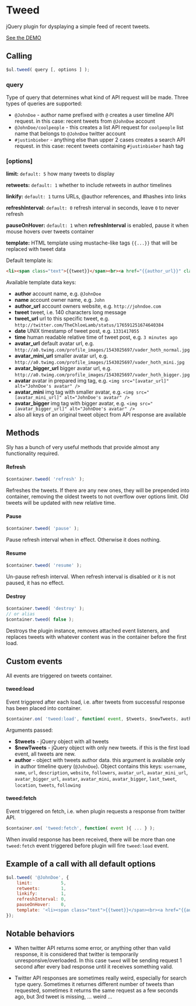 # Tweed

jQuery plugin for dysplaying a simple feed of recent tweets.

[See the DEMO](http://darsain.github.com/tweed)


## Calling

```js
$ul.tweed( query [, options ] );
```
### query

Type of query that determines what kind of API request will be made. Three types of queries are supported:

+ `@JohnDoe` - author name prefixed with `@` creates a user timeline API request. in this case: recent tweets from `@JohnDoe` account
+ `@JohnDoe/coolpeople` - this creates a list API request for `coolpeople` list name that belongs to `@JohnDoe` twitter account
+ `#justinbieber` - anything else than upper 2 cases creates a search API request. in this case: recent tweets containing `#justinbieber` hash tag

### [options]

**limit:** `default: 5` how many tweets to display

**retweets:** `default: 1` whether to include retweets in author timelines

**linkify:** `default: 1` turns URLs, @author references, and #hashes into links

**refreshInterval:** `default: 0` refresh interval in seconds, leave `0` to never refresh

**pauseOnHover:** `default: 1` when **refreshInterval** is enabled, pause it when mouse hovers over tweets container

**template:**  HTML template using mustache-like tags `{{...}}` that will be replaced with tweet data

Default template is:

```html
<li><span class="text">{{tweet}}</span><br><a href="{{author_url}}" class="author">{{author}}</a> <a href="{{tweet_url}}" class="time">{{time}}</a></li>
```

Available template data keys:

+ **author** account name, e.g. `@JohnDoe`
+ **name** account owner name, e.g. `John`
+ **author_url** account owners website, e.g. `http://johndoe.com`
+ **tweet** tweet, i.e. 140 characters long message
+ **tweet_url** url to this specific tweet, e.g. `http://twitter.com/TheChloeLamb/status/176591251674640384`
+ **date** UNIX timestamp of tweet post, e.g. `1331417055`
+ **time** human readable relative time of tweet post, e.g. `3 minutes ago`
+ **avatar_url** default avatar url, e.g. `http://a0.twimg.com/profile_images/1543025697/vader_hoth_normal.jpg`
+ **avatar_mini_url** smaller avatar url, e.g. `http://a0.twimg.com/profile_images/1543025697/vader_hoth_mini.jpg`
+ **avatar_bigger_url** bigger avatar url, e.g. `http://a0.twimg.com/profile_images/1543025697/vader_hoth_bigger.jpg`
+ **avatar** avatar in prepared img tag, e.g. `<img src="[avatar_url]" alt="JohnDoe's avatar" />`
+ **avatar_mini** img tag with smaller avatar, e.g. `<img src="[avatar_mini_url]" alt="JohnDoe's avatar" />`
+ **avatar_bigger** img tag with bigger avatar, e.g. `<img src="[avatar_bigger_url]" alt="JohnDoe's avatar" />`
+ also all keys of an original tweet object from API response are available

## Methods

Sly has a bunch of very useful methods that provide almost any functionality required.

#### Refresh

```js
$container.tweed( 'refresh' );
```

Refreshes the tweets. If there are any new ones, they will be prepended into container, removing the oldest tweets to not overflow over options limit.
Old tweets will be updated with new relative time.

#### Pause

```js
$container.tweed( 'pause' );
```

Pause refresh interval when in effect. Otherwise it does nothing.

#### Resume

```js
$container.tweed( 'resume' );
```

Un-pause refresh interval. When refresh interval is disabled or it is not paused, it has no effect.

#### Destroy

```js
$container.tweed( 'destroy' );
// or alias
$container.tweed( false );
```

Destroys the plugin instance, removes attached event listeners, and replaces tweets with whatever content was in the container before the first load.


## Custom events

All events are triggered on tweets container.

#### tweed:load

Event triggered after each load, i.e. after tweets from successful response has been placed into container.

```js
$container.on( 'tweed:load', function( event, $tweets, $newTweets, author ){ ... } );
```

Arguments passed:

+ **$tweets** - jQuery object with all tweets
+ **$newTweets** - jQuery object with only new tweets. if this is the first load event, all tweets are new.
+ **author** - object with tweets author data. this argument is available only in author timeline query (`@JohnDoe`). Object contains this keys:
`username`, `name`, `url`, `description`, `website`, `followers`, `avatar_url`, `avatar_mini_url`, `avatar_bigger_url`, `avatar`, `avatar_mini`,
`avatar_bigger`, `last_tweet`, `location`, `tweets`, `following`

#### tweed:fetch

Event triggered on fetch, i.e. when plugin requests a response from twitter API.

```js
$container.on( 'tweed:fetch', function( event ){ ... } );
```

When invalid response has been received, there will be more than one `tweed:fetch` event triggered before plugin will fire `tweed:load` event.


## Example of a call with all default options

```js
$ul.tweed( '@JohnDoe', {
	limit:           5,
	retweets:        1,
	linkify:         1,
	refreshInterval: 0,
	pauseOnHover:    0,
	template: '<li><span class="text">{{tweet}}</span><br><a href="{{author_url}}" class="author">{{author}}</a> <a href="{{tweet_url}}" class="time">{{time}}</a></li>'
});
```

## Notable behaviors

+ When twitter API returns some error, or anything other than valid response, it is considered that twitter is temporarily unresponsive/overloaded.
In this case `tweed` will be sending request 1 second after every bad response until it receives something valid.

+ Twitter API responses are sometimes really weird, especially for search type query. Sometimes it returnes different number of tweets than requested, sometimes it returns the same request
as a few seconds ago, but 3rd tweet is missing, ... weird ...